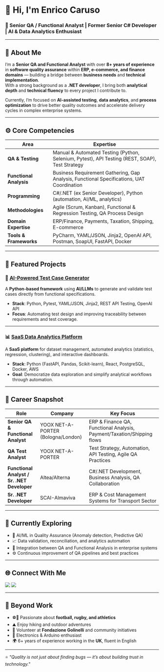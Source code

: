 # 👋 Hi, I'm Enrico Caruso

### 💼 Senior QA / Functional Analyst | Former Senior C# Developer | AI & Data Analytics Enthusiast

---

## 🧩 About Me  
I’m a **Senior QA and Functional Analyst** with over **8+ years of experience** in **software quality assurance** within **ERP, e-commerce, and finance domains** — building a bridge between **business needs** and **technical implementation**.  
With a strong background as a **.NET developer**, I bring both **analytical depth** and **technical fluency** to every project I contribute to.  

Currently, I’m focused on **AI-assisted testing**, **data analytics**, and **process optimization** to drive better quality outcomes and accelerate delivery cycles in complex enterprise systems.

---

## ⚙️ Core Competencies

| Area | Expertise |
|------|------------|
| **QA & Testing** | Manual & Automated Testing (Python, Selenium, Pytest), API Testing (REST, SOAP), Test Strategy |
| **Functional Analysis** | Business Requirement Gathering, Gap Analysis, Functional Specifications, UAT Coordination |
| **Programming** | C#/.NET (ex Senior Developer), Python (automation, AI/ML, analytics) |
| **Methodologies** | Agile (Scrum, Kanban), Functional & Regression Testing, QA Process Design |
| **Domain Expertise** | ERP/Finance, Payments, Taxation, Shipping, E-commerce |
| **Tools & Frameworks** | PyCharm, YAML/JSON, Jinja2, OpenAI API, Postman, SoapUI, FastAPI, Docker |

---

## 🚀 Featured Projects

### 🧠 [AI-Powered Test Case Generator](https://github.com/EnriC-AI/ai-testcase-generator)
A **Python-based framework** using **AI/LLMs** to generate and validate test cases directly from functional specifications.  
- **Stack**: Python, Pytest, YAML/JSON, Jinja2, REST API Testing, OpenAI API  
- **Focus**: Automating test design and improving traceability between requirements and test coverage.  

---

### 📊 [SaaS Data Analytics Platform](https://github.com/EnriC-AI/saas-data-analytics)
A **SaaS platform** for dataset management, automated analytics (statistics, regression, clustering), and interactive dashboards.  
- **Stack**: Python (FastAPI, Pandas, Scikit-learn), React, PostgreSQL, Docker, AWS  
- **Goal**: Democratize data exploration and simplify analytical workflows through automation.  

---

## 🧭 Career Snapshot

| Role | Company | Key Focus |
|------|----------|------------|
| **Senior QA & Functional Analyst** | YOOX NET-A-PORTER (Bologna/London) | ERP & Finance QA, Functional Analysis, Payment/Taxation/Shipping flows |
| **QA Test Analyst** | YOOX NET-A-PORTER | Test Strategy, Automation, API Testing, Agile QA Practices |
| **Functional Analyst / Sr. .NET Developer** | Altea/Alterna | C#/.NET Development, Business Analysis, QA Collaboration |
| **Sr. .NET Developer** | SCAI-Almaviva | ERP & Cost Management Systems for Transport Sector |

---

## 🌱 Currently Exploring
- 🤖 AI/ML in Quality Assurance (Anomaly detection, Predictive QA)
- 📈 Data validation, reconciliation, and analytics automation
- 🧩 Integration between QA and Functional Analysis in enterprise systems
- ⚙️ Continuous improvement of QA pipelines and best practices

---

## 🌐 Connect With Me  
<p align="left">
  <a href="https://www.linkedin.com/in/enrico-caruso-7782206"><img src="https://img.shields.io/badge/LinkedIn-0077B5?style=flat&logo=linkedin&logoColor=white"/></a>
  <a href="https://github.com/EnriC-AI"><img src="https://img.shields.io/badge/GitHub-100000?style=flat&logo=github&logoColor=white"/></a>
</p>

---

## 🎯 Beyond Work  
- ⚽🏉 Passionate about **football, rugby, and athletics**  
- ⛰️ Enjoy hiking and outdoor adventures  
- 🤝 Volunteer at **Fondazione Golinelli** and community initiatives  
- 🔧 Electronics & Arduino enthusiast  
- 🌍 6+ years of experience working in the **UK**, fluent in English  

---

⭐️ *"Quality is not just about finding bugs — it’s about building trust in technology."*
